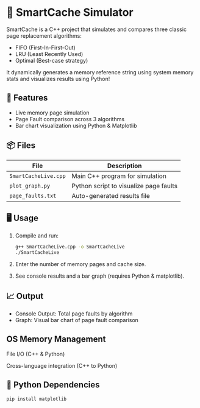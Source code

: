 # 🚀 SmartCache Simulator

SmartCache is a C++ project that simulates and compares three classic page replacement algorithms:
- FIFO (First-In-First-Out)
- LRU (Least Recently Used)
- Optimal (Best-case strategy)

It dynamically generates a memory reference string using system memory stats and visualizes results using Python!

## 🔧 Features

- Live memory page simulation
- Page Fault comparison across 3 algorithms
- Bar chart visualization using Python & Matplotlib

## 📦 Files

| File             | Description                                |
|------------------|--------------------------------------------|
| `SmartCacheLive.cpp` | Main C++ program for simulation             |
| `plot_graph.py`  | Python script to visualize page faults     |
| `page_faults.txt`| Auto-generated results file                |

## 🖥️ Usage

1. Compile and run:
   ```bash
   g++ SmartCacheLive.cpp -o SmartCacheLive
   ./SmartCacheLive
2. Enter the number of memory pages and cache size.

3. See console results and a bar graph (requires Python & matplotlib).

## 📈 Output

- Console Output: Total page faults by algorithm
- Graph: Visual bar chart of page fault comparison


## OS Memory Management

File I/O (C++ & Python)

Cross-language integration (C++ to Python)

## 🐍 Python Dependencies
```bash
pip install matplotlib

